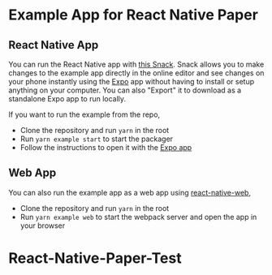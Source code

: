 # Example App for React Native Paper

## React Native App

You can run the React Native app with [this Snack](https://snack.expo.dev/@react-native-paper/react-native-paper-example_v5). Snack allows you to make changes to the example app directly in the online editor and see changes on your phone instantly using the [Expo](https://expo.dev/) app without having to install or setup anything on your computer. You can also "Export" it to download as a standalone Expo app to run locally.

If you want to run the example from the repo,

- Clone the repository and run `yarn` in the root
- Run `yarn example start` to start the packager
- Follow the instructions to open it with the [Expo app](https://expo.dev/)

## Web App

You can also run the example app as a web app using [react-native-web](https://github.com/necolas/react-native-web),

- Clone the repository and run `yarn` in the root
- Run `yarn example web` to start the webpack server and open the app in your browser
# React-Native-Paper-Test
